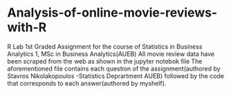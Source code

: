 # Analysis-of-online-movie-reviews-with-R
R Lab 1st Graded Assignment for the course of Statistics in Business Analytics 1, MSc in Business Analytics(AUEB)
All movie review data have been scraped from the web as shown in the jupyter notebok file
The aforementioned file contains each question of the assignment(authored by Stavros Nikolakopoulos -Statistics Deprartment AUEB) followed by the code that corresponds to each answer(authored by myshelf).
